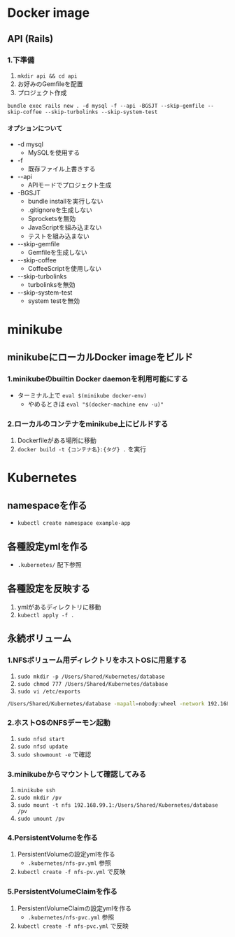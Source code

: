 # Docker image
## API (Rails)
### 1.下準備
1. `mkdir api && cd api`
2. お好みのGemfileを配置
3. プロジェクト作成
```
bundle exec rails new . -d mysql -f --api -BGSJT --skip-gemfile --skip-coffee --skip-turbolinks --skip-system-test
```
#### オプションについて
- -d mysql
  - MySQLを使用する
- -f
  - 既存ファイル上書きする
- --api
  - APIモードでプロジェクト生成
- -BGSJT
  - bundle installを実行しない
  - .gitignoreを生成しない
  - Sprocketsを無効
  - JavaScriptを組み込まない
  - テストを組み込まない
- --skip-gemfile
  - Gemfileを生成しない
- --skip-coffee
  - CoffeeScriptを使用しない
- --skip-turbolinks
  - turbolinksを無効
- --skip-system-test
  - system testを無効

# minikube
## minikubeにローカルDocker imageをビルド
### 1.minikubeのbuiltin Docker daemonを利用可能にする
- ターミナル上で `eval $(minikube docker-env)`
  - やめるときは `eval "$(docker-machine env -u)"`

### 2.ローカルのコンテナをminikube上にビルドする
1. Dockerfileがある場所に移動
2. `docker build -t {コンテナ名}:{タグ} .` を実行

# Kubernetes
## namespaceを作る
- `kubectl create namespace example-app`

## 各種設定ymlを作る
- `.kubernetes/` 配下参照

## 各種設定を反映する
1. ymlがあるディレクトリに移動
2. `kubectl apply -f .`

## 永続ボリューム
### 1.NFSボリューム用ディレクトリをホストOSに用意する
1. `sudo mkdir -p /Users/Shared/Kubernetes/database`
2. `sudo chmod 777 /Users/Shared/Kubernetes/database`
3. `sudo vi /etc/exports`
```bash
/Users/Shared/Kubernetes/database -mapall=nobody:wheel -network 192.168.99.0 -mask 255.255.255.0
```
### 2.ホストOSのNFSデーモン起動
1. `sudo nfsd start`
2. `sudo nfsd update`
3. `sudo showmount -e` で確認
### 3.minikubeからマウントして確認してみる
1. `minikube ssh`
2. `sudo mkdir /pv`
3. `sudo mount -t nfs 192.168.99.1:/Users/Shared/Kubernetes/database /pv`
4. `sudo umount /pv`
### 4.PersistentVolumeを作る
1. PersistentVolumeの設定ymlを作る
    - `.kubernetes/nfs-pv.yml` 参照
2. `kubectl create -f nfs-pv.yml` で反映
### 5.PersistentVolumeClaimを作る
1. PersistentVolumeClaimの設定ymlを作る
    - `.kubernetes/nfs-pvc.yml` 参照
2. `kubectl create -f nfs-pvc.yml` で反映
